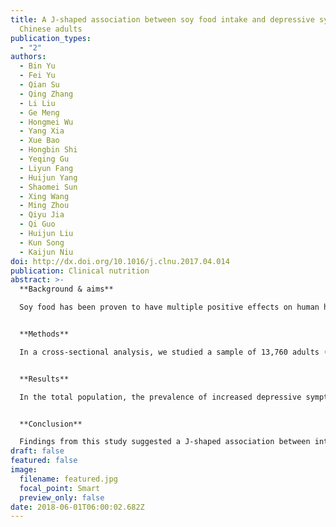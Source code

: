 ```yaml
---
title: A J-shaped association between soy food intake and depressive symptoms in
  Chinese adults
publication_types:
  - "2"
authors:
  - Bin Yu
  - Fei Yu
  - Qian Su
  - Qing Zhang
  - Li Liu
  - Ge Meng
  - Hongmei Wu
  - Yang Xia
  - Xue Bao
  - Hongbin Shi
  - Yeqing Gu
  - Liyun Fang
  - Huijun Yang
  - Shaomei Sun
  - Xing Wang
  - Ming Zhou
  - Qiyu Jia
  - Qi Guo
  - Huijun Liu
  - Kun Song
  - Kaijun Niu
doi: http://dx.doi.org/10.1016/j.clnu.2017.04.014
publication: Clinical nutrition
abstract: >-
  **Background & aims**

  Soy food has been proven to have multiple positive effects on human health, however, no study has yet investigated the association between habitual intake of soy food and depressive symptoms in general population. The objective of this study was to examine this association.


  **Methods**

  In a cross-sectional analysis, we studied a sample of 13,760 adults (mean age 43.5 years) in Tianjin, China. The Self-Rating Depression Scale (SDS) was used to assess depressive symptoms, with four cut-off points (SDS ≥40, 45, 48 or 50) indicating increased level of depressive symptoms. Food Frequency Questionnaire (FFQ) was used to assess dietary intake.


  **Results**

  In the total population, the prevalence of increased depressive symptoms was 7.2% (SDS ≥ 50). Comparing to the group with lowest intake frequency of soy food (<once/week), the fully adjusted odds ratios (95% confidence intervals) of depressive symptoms were 0.80 (0.67, 0.95) for 1-3 times/week, 0.69 (0.55, 0.86) for 4-7 times/week, and 1.85 (1.21, 2.80) for ≥twice/day. Associations remained when other cut-off points (SDS ≥40, 45 or 48) were used as a definition of increased depressive symptoms.


  **Conclusion**

  Findings from this study suggested a J-shaped association between intake frequency of soy food and incidence of depressive symptoms among adults. For the first time, the study provides evidence that light-to-moderate intake of soy food may reduce the incidence of depressive symptoms, while relatively high (≥twice/day) intake may generate the opposite effect.
draft: false
featured: false
image:
  filename: featured.jpg
  focal_point: Smart
  preview_only: false
date: 2018-06-01T06:00:02.682Z
---
```

